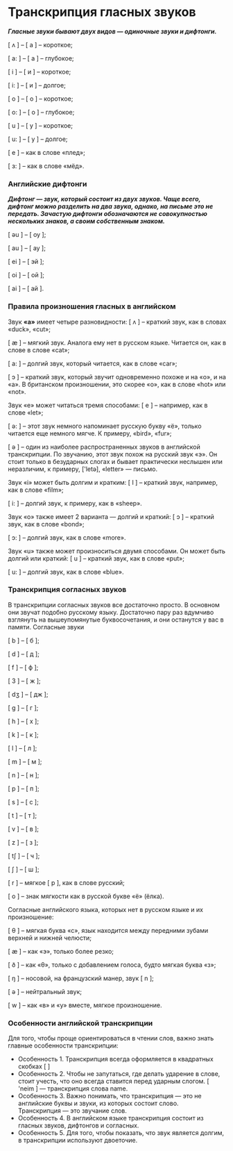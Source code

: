 # Транскрипция гласных звуков
***Гласные звуки бывают двух видов — одиночные звуки и дифтонги.***

[ ʌ ] – [ а ] – короткое;

[ a: ] – [ а ] – глубокое;

[ i ] – [ и ] – короткое;

[ i: ] – [ и ] – долгое;

[ o ] – [ о ] – короткое;

[ o: ] – [ о ] – глубокое;

[ u ] – [ у ] – короткое;

[ u: ] – [ у ] – долгое;

[ e ] – как в слове «плед»;

[ ɜ: ] – как в слове «мёд».

### Английские дифтонги

***Дифтонг — звук, который состоит из двух звуков. Чаще всего, дифтонг можно разделить на два звука, однако, на письме это не передать. Зачастую дифтонги обозначаются не совокупностью нескольких знаков, а своим собственным знаком.***

[ əu ] – [ оу ];

[ au ] – [ ау ];

[ ei ] – [ эй ];

[ oi ] – [ ой ];

[ ai ] – [ ай ].

### Правила произношения гласных в английском
Звук **«a»** имеет четыре разновидности:
[ ʌ ] – краткий звук, как в словах «duck», «cut»;

[ æ ] – мягкий звук. Аналога ему нет в русском языке. Читается он, как в слове в слове «cat»;

[ a: ] – долгий звук, который читается, как в слове «car»;

[ ɔ ] – краткий звук, который звучит одновременно похоже и на «о», и на «а». В британском произношении, это скорее «о», как в слове «hot» или «not».

Звук «e» может читаться тремя способами:
[ e ] – например, как в слове «let»;

[ ə: ] – этот звук немного напоминает русскую букву «ё», только читается еще немного мягче. К примеру, «bird», «fur»;

[ ə ] – один из наиболее распространенных звуков в английской транскрипции. По звучанию, этот звук похож на русский звук «э». Он стоит только в безударных слогах и бывает практически неслышен или неразличим, к примеру, ['letə], «letter» — письмо.

Звук «i» может быть долгим и кратким:
[ I ] – краткий звук, например, как в слове «film»;

[ i: ] – долгий звук, к примеру, как в «sheep».

Звук «о» также имеет 2 варианта — долгий и краткий:
[ ɔ ] – краткий звук, как в слове «bond»;

[ ɔ: ] – долгий звук, как в слове «more».

Звук «u» также может произноситься двумя способами. Он может быть долгий или краткий:
[ u ] – краткий звук, как в слове «put»;

[ u: ] – долгий звук, как в слове «blue».

### Транскрипция согласных звуков

В транскрипции согласных звуков все достаточно просто. В основном они звучат подобно русскому языку. Достаточно пару раз вдумчиво взглянуть на вышеупомянутые буквосочетания, и они останутся у вас в памяти.
Согласные звуки

[ b ] – [ б ];

[ d ] – [ д ];

[ f ] – [ ф ];

[ 3 ] – [ ж ];

[ dʒ ] – [ дж ];

[ g ] – [ г ];

[ h ] – [ х ];

[ k ] – [ к ];

[ l ] – [ л ];

[ m ] – [ м ];

[ n ] – [ н ];

[ p ] – [ п ];

[ s ] – [ с ];

[ t ] – [ т ];

[ v ] – [ в ];

[ z ] – [ з ];

[ t∫ ] – [ ч ];

[ ∫ ] – [ ш ];

[ r ] – мягкое [ р ], как в слове русский;

[ о ] – знак мягкости как в русской букве «ё» (ёлка).

Согласные английского языка, которых нет в русском языке и их произношение:

[ θ ] – мягкая буква «c», язык находится между передними зубами верхней и нижней челюсти;

[ æ ] – как «э», только более резко;

[ ð ] – как «θ», только с добавлением голоса, будто мягкая буква «з»;

[ ŋ ] – носовой, на французский манер, звук [ n ];

[ ə ] – нейтральный звук;

[ w ] – как «в» и «у» вместе, мягкое произношение.

### Особенности английской транскрипции

Для того, чтобы проще ориентироваться в чтении слов, важно знать главные особенности транскрипции:
 - Особенность 1. Транскрипция всегда оформляется в квадратных скобках [ ]
 - Особенность 2. Чтобы не запутаться, где делать ударение в слове, стоит учесть, что оно всегда ставится перед ударным слогом. [ 'neim ] — транскрипция слова name.
 - Особенность 3. Важно понимать, что транскрипция — это не английские буквы и звуки, из которых состоит слово. Транскрипция — это звучание слов.
 - Особенность 4. В английском языке транскрипция состоит из гласных звуков, дифтонгов и согласных.
 - Особенность 5. Для того, чтобы показать, что звук является долгим, в транскрипции используют двоеточие.
